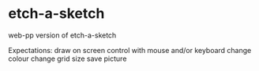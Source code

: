 # etch-a-sketch

web-pp version of etch-a-sketch

Expectations:
draw on screen
control with mouse and/or keyboard
change colour
change grid size
save picture